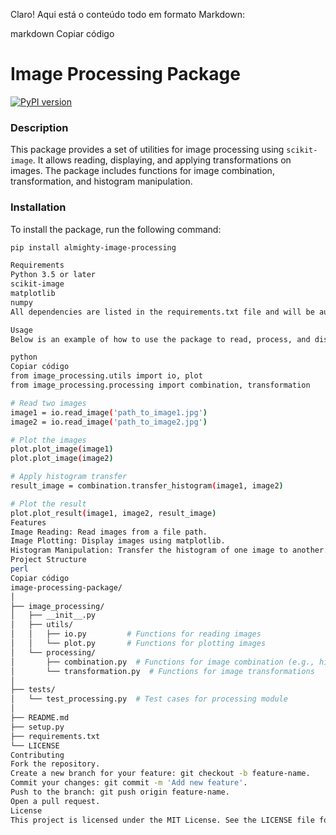Claro! Aqui está o conteúdo todo em formato Markdown:

markdown
Copiar código
# Image Processing Package

[![PyPI version](https://badge.fury.io/py/almighty-image-processing.svg)](https://pypi.org/project/almighty-image-processing/)

### Description
This package provides a set of utilities for image processing using `scikit-image`. It allows reading, displaying, and applying transformations on images. The package includes functions for image combination, transformation, and histogram manipulation.

### Installation

To install the package, run the following command:

```bash
pip install almighty-image-processing

Requirements
Python 3.5 or later
scikit-image
matplotlib
numpy
All dependencies are listed in the requirements.txt file and will be automatically installed.

Usage
Below is an example of how to use the package to read, process, and display images:

python
Copiar código
from image_processing.utils import io, plot
from image_processing.processing import combination, transformation

# Read two images
image1 = io.read_image('path_to_image1.jpg')
image2 = io.read_image('path_to_image2.jpg')

# Plot the images
plot.plot_image(image1)
plot.plot_image(image2)

# Apply histogram transfer
result_image = combination.transfer_histogram(image1, image2)

# Plot the result
plot.plot_result(image1, image2, result_image)
Features
Image Reading: Read images from a file path.
Image Plotting: Display images using matplotlib.
Histogram Manipulation: Transfer the histogram of one image to another.
Project Structure
perl
Copiar código
image-processing-package/
│
├── image_processing/
│   ├── __init__.py
│   ├── utils/
│   │   ├── io.py         # Functions for reading images
│   │   └── plot.py       # Functions for plotting images
│   └── processing/
│       ├── combination.py  # Functions for image combination (e.g., histogram transfer)
│       └── transformation.py  # Functions for image transformations
│
├── tests/
│   └── test_processing.py  # Test cases for processing module
│
├── README.md
├── setup.py
├── requirements.txt
└── LICENSE
Contributing
Fork the repository.
Create a new branch for your feature: git checkout -b feature-name.
Commit your changes: git commit -m 'Add new feature'.
Push to the branch: git push origin feature-name.
Open a pull request.
License
This project is licensed under the MIT License. See the LICENSE file for details.
